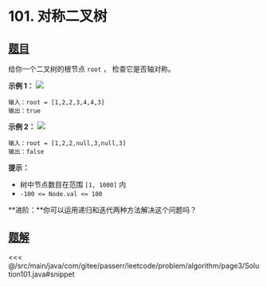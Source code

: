 # 101. 对称二叉树

## [题目](https://leetcode.cn/problems/symmetric-tree/)
给你一个二叉树的根节点 `root` ， 检查它是否轴对称。

**示例 1：**
![](https://assets.leetcode.com/uploads/2021/02/19/symtree1.jpg)

```
输入：root = [1,2,2,3,4,4,3]
输出：true
```

**示例 2：**
![](https://assets.leetcode.com/uploads/2021/02/19/symtree2.jpg)

```
输入：root = [1,2,2,null,3,null,3]
输出：false
```

**提示：**

* 树中节点数目在范围 `[1, 1000]` 内
* `-100 <= Node.val <= 100`

**进阶：**你可以运用递归和迭代两种方法解决这个问题吗？


## [题解](https://github.com/PasseRR/JavaLeetCode/blob/master/src/main/java/com/gitee/passerr/leetcode/problem/algorithm/page3/Solution101.java)

<<< @/src/main/java/com/gitee/passerr/leetcode/problem/algorithm/page3/Solution101.java#snippet
